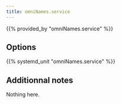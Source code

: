 ```yaml
---
title: omniNames.service
---
```


{{% provided_by "omniNames.service" %}}

## Options

{{% systemd_unit "omniNames.service" %}}

## Additionnal notes

Nothing here.